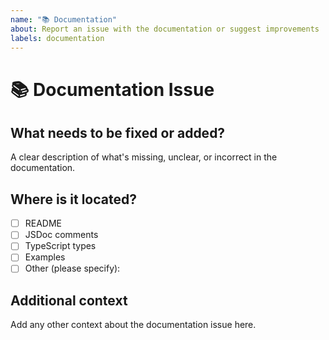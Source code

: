 ```yaml
---
name: "📚 Documentation"
about: Report an issue with the documentation or suggest improvements
labels: documentation
---
```


# 📚 Documentation Issue

## What needs to be fixed or added?

A clear description of what's missing, unclear, or incorrect in the documentation.

## Where is it located?

- [ ] README
- [ ] JSDoc comments
- [ ] TypeScript types
- [ ] Examples
- [ ] Other (please specify):

## Additional context

Add any other context about the documentation issue here.

